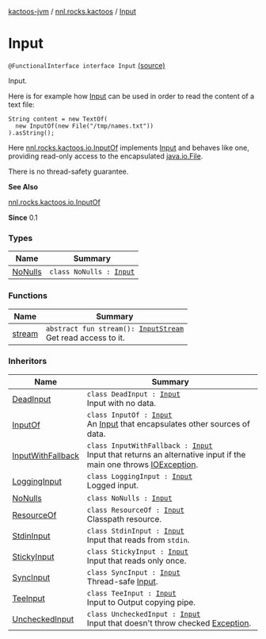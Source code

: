 [kactoos-jvm](../../index.md) / [nnl.rocks.kactoos](../index.md) / [Input](./index.md)

# Input

`@FunctionalInterface interface Input` [(source)](https://github.com/neonailol/kactoos/blob/master/kactoos-jvm/src/main/kotlin/nnl/rocks/kactoos/Input.kt#L29)

Input.

Here is for example how [Input](./index.md) can be used
in order to read the content of a text file:

```
String content = new TextOf(
  new InputOf(new File("/tmp/names.txt"))
).asString();
```

Here [nnl.rocks.kactoos.io.InputOf](../../nnl.rocks.kactoos.io/-input-of/index.md) implements
[Input](./index.md) and behaves like
one, providing read-only access to
the encapsulated [java.io.File](http://docs.oracle.com/javase/8/docs/api/java/io/File.html).

There is no thread-safety guarantee.

**See Also**

[nnl.rocks.kactoos.io.InputOf](../../nnl.rocks.kactoos.io/-input-of/index.md)

**Since**
0.1

### Types

| Name | Summary |
|---|---|
| [NoNulls](-no-nulls/index.md) | `class NoNulls : `[`Input`](./index.md) |

### Functions

| Name | Summary |
|---|---|
| [stream](stream.md) | `abstract fun stream(): `[`InputStream`](http://docs.oracle.com/javase/8/docs/api/java/io/InputStream.html)<br>Get read access to it. |

### Inheritors

| Name | Summary |
|---|---|
| [DeadInput](../../nnl.rocks.kactoos.io/-dead-input/index.md) | `class DeadInput : `[`Input`](./index.md)<br>Input with no data. |
| [InputOf](../../nnl.rocks.kactoos.io/-input-of/index.md) | `class InputOf : `[`Input`](./index.md)<br>An [Input](./index.md) that encapsulates other sources of data. |
| [InputWithFallback](../../nnl.rocks.kactoos.io/-input-with-fallback/index.md) | `class InputWithFallback : `[`Input`](./index.md)<br>Input that returns an alternative input if the main one throws [IOException](http://docs.oracle.com/javase/8/docs/api/java/io/IOException.html). |
| [LoggingInput](../../nnl.rocks.kactoos.io/-logging-input/index.md) | `class LoggingInput : `[`Input`](./index.md)<br>Logged input. |
| [NoNulls](-no-nulls/index.md) | `class NoNulls : `[`Input`](./index.md) |
| [ResourceOf](../../nnl.rocks.kactoos.io/-resource-of/index.md) | `class ResourceOf : `[`Input`](./index.md)<br>Classpath resource. |
| [StdinInput](../../nnl.rocks.kactoos.io/-stdin-input/index.md) | `class StdinInput : `[`Input`](./index.md)<br>Input that reads from `stdin`. |
| [StickyInput](../../nnl.rocks.kactoos.io/-sticky-input/index.md) | `class StickyInput : `[`Input`](./index.md)<br>Input that reads only once. |
| [SyncInput](../../nnl.rocks.kactoos.io/-sync-input/index.md) | `class SyncInput : `[`Input`](./index.md)<br>Thread-safe [Input](./index.md). |
| [TeeInput](../../nnl.rocks.kactoos.io/-tee-input/index.md) | `class TeeInput : `[`Input`](./index.md)<br>Input to Output copying pipe. |
| [UncheckedInput](../../nnl.rocks.kactoos.io/-unchecked-input/index.md) | `class UncheckedInput : `[`Input`](./index.md)<br>Input that doesn't throw checked [Exception](https://kotlinlang.org/api/latest/jvm/stdlib/kotlin/-exception/index.html). |
